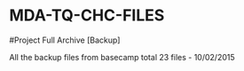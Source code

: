 # MDA-TQ-CHC-FILES

#Project Full Archive [Backup]

All the backup files from basecamp total 23 files - 10/02/2015
